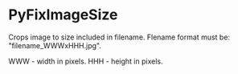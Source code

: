 # PyFixImageSize
Crops image to size included in filename.
Flename format must be: "filename_WWWxHHH.jpg". 

WWW - width in pixels.
HHH - height in pixels.
